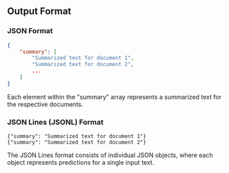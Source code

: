 ## Output Format


### JSON Format

```json
{
    "summary": [
        "Summarized text for document 1",
        "Summarized text for document 2",
        ...
    ]
}
```
Each element within the "summary" array represents a summarized text for the respective documents. 



### JSON Lines (JSONL) Format


```
{"summary": "Summarized text for document 1"}
{"summary": "Summarized text for document 2"}
```

The JSON Lines format consists of individual JSON objects, where each object represents predictions for a single input text.